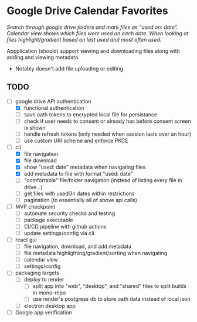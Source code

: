 # Google Drive Calendar Favorites
_Search through google drive folders and mark files as "used on: date". Calendar view shows which files were used on each date. When looking at files highlight/gradient based on last used and most often used._

Appplication (should) support viewing and downloading files along with adding and viewing metadata.
- Notably doesn't add file uploading or editing.

## TODO

- [ ] google drive API authentication
    - [x] functional authentication
    - [ ] save oath tokens to encrypted local file for persistance
    - [ ] check if user needs to consent or already has before consent screen is shown
    - [ ] handle refresh tokens (only needed when session lasts over an hour)
    - [ ] use custom URI scheme and enforce PKCE
- [ ] cli
    - [x] file navigation
    - [x] file download
    - [x] show "used: date" metadata when navigating files
    - [x] add metadata to file with format "used: date"
    - [ ] "comfortable" file/folder navigation (instead of listing every file in drive...)
    - [ ] get files with usedOn dates within restrictions
    - [ ] pagination (to essentially all of above api calls)
- [ ] MVP checkpoint
    - [ ] automate security checks and testing
    - [ ] package executable
    - [ ] CI/CD pipeline with github actions
    - [ ] update settings/config via cli
- [ ] react gui
    - [ ] file navigation, download, and add metadata
    - [ ] file metadata highlighting/gradient/sorting when navigating
    - [ ] calendar view
    - [ ] settings/config
- [ ] packaging targets
    - [ ] deploy to render
        - [ ] split app into "web", "desktop", and "shared" files to split builds in mono-repo
        - [ ] use render's postgress db to store oath data instead of local json
    - [ ] electron desktop app
- [ ] Google app verification